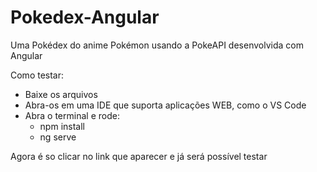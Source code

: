 # Pokedex-Angular
Uma Pokédex do anime Pokémon usando a PokeAPI desenvolvida com Angular

Como testar:

- Baixe os arquivos
- Abra-os em uma IDE que suporta aplicações WEB, como o VS Code
- Abra o terminal e rode:
  - npm install
  - ng serve

Agora é so clicar no link que aparecer e já será possível testar
